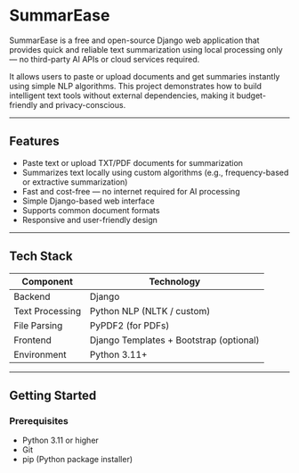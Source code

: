 # SummarEase

SummarEase is a free and open-source Django web application that provides quick and reliable text summarization using local processing only — no third-party AI APIs or cloud services required.

It allows users to paste or upload documents and get summaries instantly using simple NLP algorithms. This project demonstrates how to build intelligent text tools without external dependencies, making it budget-friendly and privacy-conscious.

---

## Features

- Paste text or upload TXT/PDF documents for summarization
- Summarizes text locally using custom algorithms (e.g., frequency-based or extractive summarization)
- Fast and cost-free — no internet required for AI processing
- Simple Django-based web interface
- Supports common document formats
- Responsive and user-friendly design

---

## Tech Stack

| Component       | Technology          |
|-----------------|---------------------|
| Backend         | Django              |
| Text Processing | Python NLP (NLTK / custom) |
| File Parsing    | PyPDF2 (for PDFs)   |
| Frontend       | Django Templates + Bootstrap (optional) |
| Environment    | Python 3.11+        |

---

## Getting Started

### Prerequisites

- Python 3.11 or higher
- Git
- pip (Python package installer)





